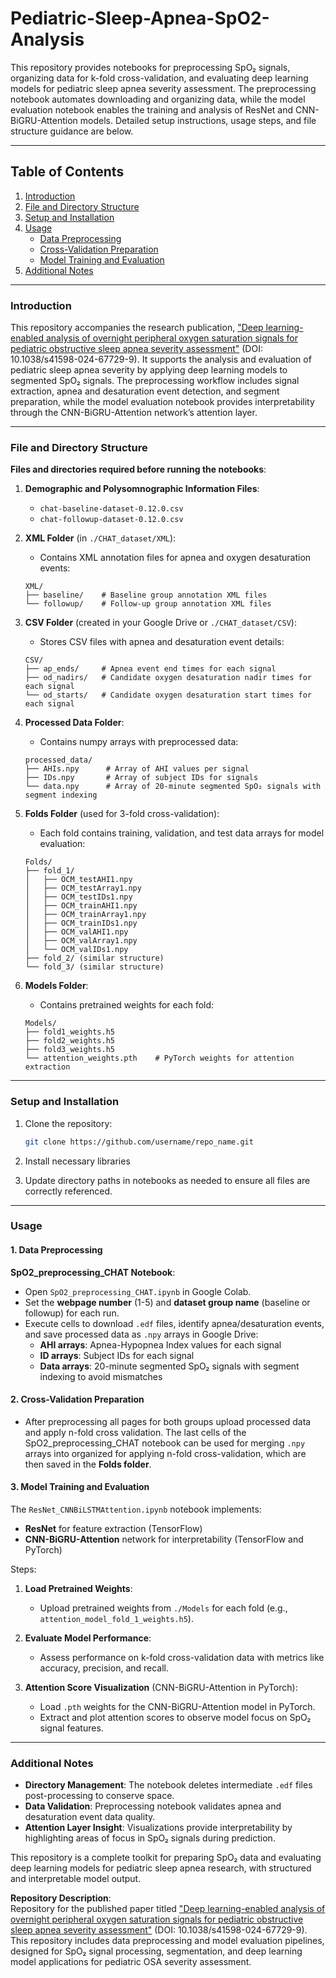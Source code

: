 # Pediatric-Sleep-Apnea-SpO2-Analysis

This repository provides notebooks for preprocessing SpO₂ signals, organizing data for k-fold cross-validation, and evaluating deep learning models for pediatric sleep apnea severity assessment. The preprocessing notebook automates downloading and organizing data, while the model evaluation notebook enables the training and analysis of ResNet and CNN-BiGRU-Attention models. Detailed setup instructions, usage steps, and file structure guidance are below.

--- 
 
## Table of Contents

1. [Introduction](#introduction)
2. [File and Directory Structure](#file-and-directory-structure)
3. [Setup and Installation](#setup-and-installation)
4. [Usage](#usage)
   - [Data Preprocessing](#data-preprocessing)
   - [Cross-Validation Preparation](#cross-validation-preparation)
   - [Model Training and Evaluation](#model-training-and-evaluation)
5. [Additional Notes](#additional-notes)

---

### Introduction

This repository accompanies the research publication, ["Deep learning-enabled analysis of overnight peripheral oxygen saturation signals for pediatric obstructive sleep apnea severity assessment"](https://doi.org/10.1038/s41598-024-67729-9) (DOI: 10.1038/s41598-024-67729-9). It supports the analysis and evaluation of pediatric sleep apnea severity by applying deep learning models to segmented SpO₂ signals. The preprocessing workflow includes signal extraction, apnea and desaturation event detection, and segment preparation, while the model evaluation notebook provides interpretability through the CNN-BiGRU-Attention network’s attention layer.

---

### File and Directory Structure

**Files and directories required before running the notebooks**:

1. **Demographic and Polysomnographic Information Files**:
   - `chat-baseline-dataset-0.12.0.csv`
   - `chat-followup-dataset-0.12.0.csv`

2. **XML Folder** (in `./CHAT_dataset/XML`):
   - Contains XML annotation files for apnea and oxygen desaturation events:
   ```plaintext
   XML/
   ├── baseline/    # Baseline group annotation XML files
   └── followup/    # Follow-up group annotation XML files
   ```

3. **CSV Folder** (created in your Google Drive or `./CHAT_dataset/CSV`):
   - Stores CSV files with apnea and desaturation event details:
   ```plaintext
   CSV/
   ├── ap_ends/     # Apnea event end times for each signal
   ├── od_nadirs/   # Candidate oxygen desaturation nadir times for each signal
   └── od_starts/   # Candidate oxygen desaturation start times for each signal
   ```

4. **Processed Data Folder**:
   - Contains numpy arrays with preprocessed data:
   ```plaintext
   processed_data/
   ├── AHIs.npy      # Array of AHI values per signal
   ├── IDs.npy       # Array of subject IDs for signals
   └── data.npy      # Array of 20-minute segmented SpO₂ signals with segment indexing
   ```

5. **Folds Folder** (used for 3-fold cross-validation):
   - Each fold contains training, validation, and test data arrays for model evaluation:
   ```plaintext
   Folds/
   ├── fold_1/
   │   ├── OCM_testAHI1.npy 
   │   ├── OCM_testArray1.npy 
   │   ├── OCM_testIDs1.npy 
   │   ├── OCM_trainAHI1.npy 
   │   ├── OCM_trainArray1.npy 
   │   ├── OCM_trainIDs1.npy 
   │   ├── OCM_valAHI1.npy 
   │   ├── OCM_valArray1.npy 
   │   └── OCM_valIDs1.npy
   ├── fold_2/ (similar structure)
   └── fold_3/ (similar structure)
   ```

6. **Models Folder**:
   - Contains pretrained weights for each fold:
   ```plaintext
   Models/
   ├── fold1_weights.h5
   ├── fold2_weights.h5
   ├── fold3_weights.h5
   └── attention_weights.pth    # PyTorch weights for attention extraction
   ```

---

### Setup and Installation

1. Clone the repository:
   ```bash
   git clone https://github.com/username/repo_name.git
   ```
   
2. Install necessary libraries
   
3. Update directory paths in notebooks as needed to ensure all files are correctly referenced.

---

### Usage

#### 1. Data Preprocessing

**SpO2_preprocessing_CHAT Notebook**:

- Open `SpO2_preprocessing_CHAT.ipynb` in Google Colab.
- Set the **webpage number** (1-5) and **dataset group name** (baseline or followup) for each run.
- Execute cells to download `.edf` files, identify apnea/desaturation events, and save processed data as `.npy` arrays in Google Drive:
  - **AHI arrays**: Apnea-Hypopnea Index values for each signal
  - **ID arrays**: Subject IDs for each signal
  - **Data arrays**: 20-minute segmented SpO₂ signals with segment indexing to avoid mismatches

#### 2. Cross-Validation Preparation

- After preprocessing all pages for both groups upload processed data and apply n-fold cross validation.
The last cells of the SpO2_preprocessing_CHAT notebook can be used for merging `.npy` arrays into organized for applying n-fold cross-validation, which are then saved in the **Folds folder**.

#### 3. Model Training and Evaluation

The `ResNet_CNNBiLSTMAttention.ipynb` notebook implements:

- **ResNet** for feature extraction (TensorFlow)
- **CNN-BiGRU-Attention** network for interpretability (TensorFlow and PyTorch)

Steps:

1. **Load Pretrained Weights**:
   - Upload pretrained weights from `./Models` for each fold (e.g., `attention_model_fold_1_weights.h5`).
   
2. **Evaluate Model Performance**:
   - Assess performance on k-fold cross-validation data with metrics like accuracy, precision, and recall.
   
3. **Attention Score Visualization** (CNN-BiGRU-Attention in PyTorch):
   - Load `.pth` weights for the CNN-BiGRU-Attention model in PyTorch.
   - Extract and plot attention scores to observe model focus on SpO₂ signal features.

---

### Additional Notes

- **Directory Management**: The notebook deletes intermediate `.edf` files post-processing to conserve space.
- **Data Validation**: Preprocessing notebook validates apnea and desaturation event data quality.
- **Attention Layer Insight**: Visualizations provide interpretability by highlighting areas of focus in SpO₂ signals during prediction.

This repository is a complete toolkit for preparing SpO₂ data and evaluating deep learning models for pediatric sleep apnea research, with structured and interpretable model output.

**Repository Description**:   
Repository for the published paper titled ["Deep learning-enabled analysis of overnight peripheral oxygen saturation signals for pediatric obstructive sleep apnea severity assessment"](https://doi.org/10.1038/s41598-024-67729-9) (DOI: 10.1038/s41598-024-67729-9). This repository includes data preprocessing and model evaluation pipelines, designed for SpO₂ signal processing, segmentation, and deep learning model applications for pediatric OSA severity assessment. 
 
